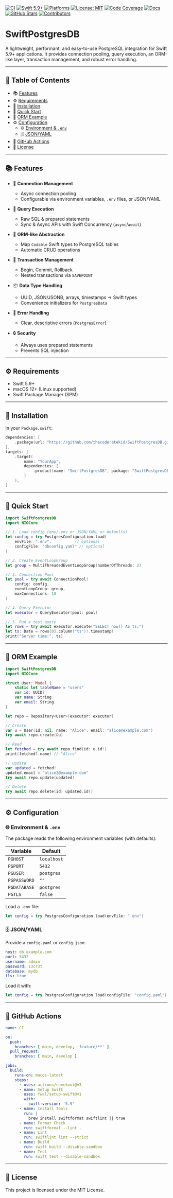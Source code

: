 [![CI](https://github.com/thecoderatekid/SwiftPostgresDB/actions/workflows/ci.yml/badge.svg)](https://github.com/thecoderatekid/SwiftPostgresDB/actions)
[![Swift 5.9+](https://img.shields.io/badge/swift-5.9%2B-orange?style=flat-square&logo=swift)](https://swift.org)
[![Platforms](https://img.shields.io/badge/platforms-macOS%2012%2B%20%7C%20Linux-blue?style=flat-square&logo=apple&logo=linux)](https://swift.org/platform-support)
[![License: MIT](https://img.shields.io/badge/license-MIT-green?style=flat-square&logo=opensource)](LICENSE)
[![Code Coverage](https://img.shields.io/codecov/c/github/thecoderatekid/SwiftPostgresDB?style=flat-square&logo=codecov)](https://codecov.io/gh/thecoderatekid/SwiftPostgresDB)
[![Docs](https://img.shields.io/badge/docs-SwiftDoc-blue?style=flat-square&logo=read-the-docs)](https://github.com/thecoderatekid/SwiftPostgresDB#readme)
[![GitHub Stars](https://img.shields.io/github/stars/thecoderatekid/SwiftPostgresDB?style=flat-square&logo=github)](https://github.com/thecoderatekid/SwiftPostgresDB/stargazers)
[![Contributors](https://img.shields.io/github/contributors/thecoderatekid/SwiftPostgresDB?style=flat-square&logo=github)](https://github.com/thecoderatekid/SwiftPostgresDB/graphs/contributors)

# SwiftPostgresDB

A lightweight, performant, and easy-to-use PostgreSQL integration for Swift 5.9+ applications. It provides connection pooling, query execution, an ORM-like layer, transaction management, and robust error handling.

---

## 📑 Table of Contents

- 📚 [Features](#features)
- ⚙️ [Requirements](#requirements)
- 🔧 [Installation](#installation)
- 🚀 [Quick Start](#quick-start)
- 🧩 [ORM Example](#orm-example)
- ⚙️ [Configuration](#configuration)
  - 🌐 [Environment & `.env`](#environment--env)
  - 🗄️ [JSON/YAML](#jsonyaml)
- 🤖 [GitHub Actions](#github-actions)
- 📄 [License](#license)

---

## 📚 Features

- 🤝 **Connection Management**
  - Async connection pooling
  - Configurable via environment variables, `.env` files, or JSON/YAML

- 📝 **Query Execution**
  - Raw SQL & prepared statements
  - Sync & Async APIs with Swift Concurrency (`async`/`await`)

- 🧩 **ORM-like Abstraction**
  - Map `Codable` Swift types to PostgreSQL tables
  - Automatic CRUD operations

- 🔄 **Transaction Management**
  - Begin, Commit, Rollback
  - Nested transactions via `SAVEPOINT`

- 📦 **Data Type Handling**
  - UUID, JSON/JSONB, arrays, timestamps → Swift types
  - Convenience initializers for `PostgresData`

- 🚨 **Error Handling**
  - Clear, descriptive errors (`PostgresError`)

- 🔒 **Security**
  - Always uses prepared statements
  - Prevents SQL injection

---

## ⚙️ Requirements

- Swift 5.9+
- macOS 12+ (Linux supported)
- Swift Package Manager (SPM)

---

## 🔧 Installation

In your `Package.swift`:

```swift
dependencies: [
    .package(url: "https://github.com/thecoderatekid/SwiftPostgresDB.git", from: "1.0.0"),
],
targets: [
    .target(
        name: "YourApp",
        dependencies: [
            .product(name: "SwiftPostgresDB", package: "SwiftPostgresDB"),
        ]
    ),
]
```

---

## 🚀 Quick Start

```swift
import SwiftPostgresDB
import NIOCore

// 1. Load config (env/.env or JSON/YAML or defaults)
let config = try PostgresConfiguration.load(
    envFile: ".env",          // optional
    configFile: "dbconfig.yaml" // optional
)

// 2. Create EventLoopGroup
let group = MultiThreadedEventLoopGroup(numberOfThreads: 2)

// 3. Connection Pool
let pool = try await ConnectionPool(
    config: config,
    eventLoopGroup: group,
    maxConnections: 10
)

// 4. Query Executor
let executor = QueryExecutor(pool: pool)

// 5. Run a test query
let rows = try await executor.execute("SELECT now() AS ts;")
let ts: Date = rows[0].column("ts")!.timestamp!
print("Server time:", ts)
```

---

## 🧩 ORM Example

```swift
import SwiftPostgresDB
import NIOCore

struct User: Model {
    static let tableName = "users"
    var id: UUID?
    var name: String
    var email: String
}

let repo = Repository<User>(executor: executor)

// Create
var u = User(id: nil, name: "Alice", email: "alice@example.com")
try await repo.create(&u)

// Read
let fetched = try await repo.find(id: u.id!)
print(fetched?.name) // "Alice"

// Update
var updated = fetched!
updated.email = "alice2@example.com"
try await repo.update(updated)

// Delete
try await repo.delete(id: updated.id!)
```

---

## ⚙️ Configuration

### 🌐 Environment & `.env`

The package reads the following environment variables (with defaults):

| Variable    | Default     |
| ----------- | ----------- |
| `PGHOST`    | `localhost` |
| `PGPORT`    | `5432`      |
| `PGUSER`    | `postgres`  |
| `PGPASSWORD`| `""`        |
| `PGDATABASE`| `postgres`  |
| `PGTLS`     | `false`     |

Load a `.env` file:

```swift
let config = try PostgresConfiguration.load(envFile: ".env")
```

### 🗄️ JSON/YAML

Provide a `config.yaml` or `config.json`:

```yaml
host: db.example.com
port: 5432
username: admin
password: s3cr3t
database: mydb
tls: true
```

Load it with:

```swift
let config = try PostgresConfiguration.load(configFile: "config.yaml")
```

---

## 🤖 GitHub Actions

```yaml
name: CI

on:
  push:
    branches: [ main, develop, 'feature/**' ]
  pull_request:
    branches: [ main, develop ]

jobs:
  build:
    runs-on: macos-latest
    steps:
      - uses: actions/checkout@v3
      - name: Setup Swift
        uses: fwal/setup-swift@v1
        with:
          swift-version: '5.9'
      - name: Install Tools
        run: |
          brew install swiftformat swiftlint || true
      - name: Format Check
        run: swiftformat --lint .
      - name: Lint
        run: swiftlint lint --strict
      - name: Build
        run: swift build --disable-sandbox
      - name: Test
        run: swift test --disable-sandbox
```

---

## 📄 License

This project is licensed under the MIT License.
